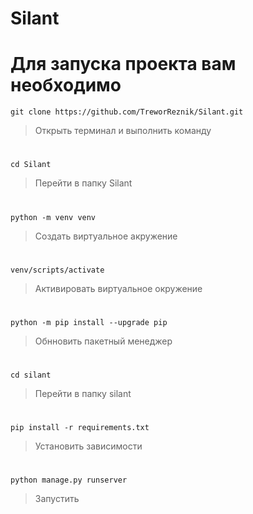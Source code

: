 # Silant

# Для запуска проекта вам необходимо #

```
git clone https://github.com/TreworReznik/Silant.git
```
>Открыть терминал и выполнить команду 
#

```
cd Silant
```
>Перейти в папку Silant 
#
```
python -m venv venv
```
>Создать виртуальное акружение 
#
```
venv/scripts/activate
```
>Активировать виртуальное окружение
#
```
python -m pip install --upgrade pip
```
>Обнновить пакетный менеджер
#
```
cd silant
```
>Перейти в папку silant
#
```
pip install -r requirements.txt
```
>Установить зависимости
#
```
python manage.py runserver
```
>Запустить 
#


